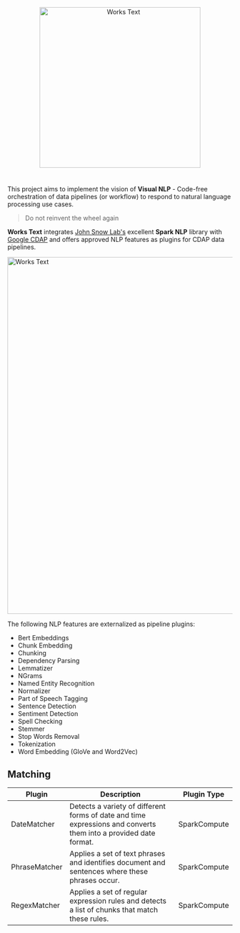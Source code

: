 <p align="center">
<img src="https://github.com/predictiveworks/cdap-spark/blob/master/images/works-text.svg" width="360" alt="Works Text"> 
</p>

# 
This project aims to implement the vision of **Visual NLP** - Code-free orchestration of data pipelines (or workflow) to respond to natural language processing use cases.

>Do not reinvent the wheel again

**Works Text** integrates [John Snow Lab's](https://nlp.johnsnowlabs.com/) excellent **Spark NLP** library with [Google CDAP](https://cdap.io) and offers approved NLP features as plugins for CDAP data pipelines.

<img src="https://github.com/predictiveworks/cdap-spark/blob/master/works-text/images/works-text.png" width="800" alt="Works Text">

The following NLP features are externalized as pipeline plugins:

* Bert Embeddings
* Chunk Embedding
* Chunking
* Dependency Parsing
* Lemmatizer
* NGrams
* Named Entity Recognition
* Normalizer
* Part of Speech Tagging
* Sentence Detection
* Sentiment Detection
* Spell Checking
* Stemmer
* Stop Words Removal
* Tokenization
* Word Embedding (GloVe and Word2Vec)

## Matching

| Plugin | Description | Plugin Type
| --- | --- | --- |
| DateMatcher | Detects a variety of different forms of date and time expressions and converts them into a provided date format. | SparkCompute
| PhraseMatcher | Applies a set of text phrases and identifies document and sentences where these phrases occur. | SparkCompute 
| RegexMatcher | Applies a set of regular expression rules and detects a list of chunks that match these rules.| SparkCompute 
